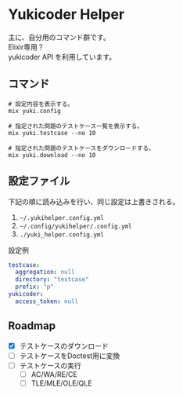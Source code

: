 # Yukicoder Helper

主に、自分用のコマンド群です。  
Elixir専用？  
yukicoder API を利用しています。 

## コマンド

```
# 設定内容を表示する。
mix yuki.config

# 指定された問題のテストケース一覧を表示する。
mix yuki.testcase --no 10

# 指定された問題のテストケースをダウンロードする。
mix yuki.download --no 10
```

## 設定ファイル

下記の順に読み込みを行い、同じ設定は上書きされる。

1. `~/.yukihelper.config.yml`
2. `~/.config/yukihelper/.config.yml`
3. `./yuki_helper.config.yml`

設定例

```./yuki_helper.config.yml
testcase:
  aggregation: null
  directory: "testcase"
  prefix: "p"
yukicoder:
  access_token: null
```

## Roadmap

- [x] テストケースのダウンロード
- [ ] テストケースをDoctest用に変換
- [ ] テストケースの実行
  - [ ] AC/WA/RE/CE
  - [ ] TLE/MLE/OLE/QLE
